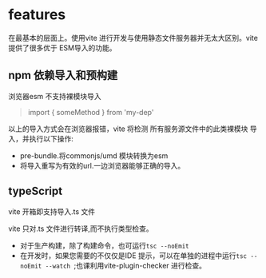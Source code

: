 # features
在最基本的层面上。使用vite 进行开发与使用静态文件服务器并无太大区别。vite 提供了很多优于 ESM导入的功能。


## npm 依赖导入和预构建
浏览器esm 不支持裸模块导入
> import { someMethod } from 'my-dep'

以上的导入方式会在浏览器报错，vite 将检测 所有服务源文件中的此类裸模块
导入，并执行以下操作:
- pre-bundle.将commonjs/umd 模块转换为esm
- 将导入重写为有效的url.一边浏览器能够正确的导入。

## typeScript 
vite 开箱即支持导入.ts 文件

vite 只对.ts 文件进行转译,而不执行类型检查。

- 对于生产构建，除了构建命令，也可运行` tsc --noEmit  `
- 在开发时，如果您需要的不仅仅是IDE 提示，可以在单独的进程中运行` tsc --noEmit --watch  `;也课利用vite-plugin-checker 进行检查。
